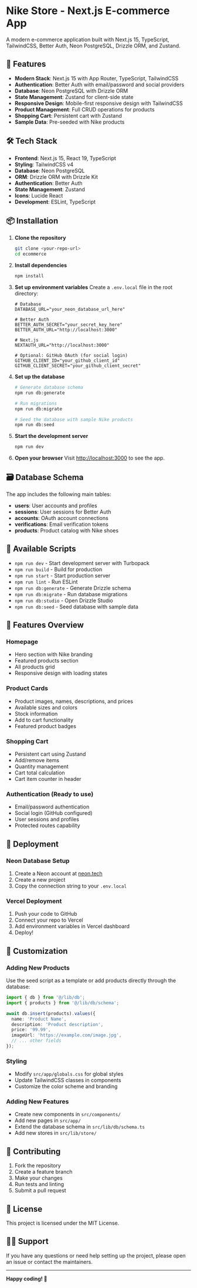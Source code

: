 # Nike Store - Next.js E-commerce App

A modern e-commerce application built with Next.js 15, TypeScript, TailwindCSS, Better Auth, Neon PostgreSQL, Drizzle ORM, and Zustand.

## 🚀 Features

- **Modern Stack**: Next.js 15 with App Router, TypeScript, TailwindCSS
- **Authentication**: Better Auth with email/password and social providers
- **Database**: Neon PostgreSQL with Drizzle ORM
- **State Management**: Zustand for client-side state
- **Responsive Design**: Mobile-first responsive design with TailwindCSS
- **Product Management**: Full CRUD operations for products
- **Shopping Cart**: Persistent cart with Zustand
- **Sample Data**: Pre-seeded with Nike products

## 🛠️ Tech Stack

- **Frontend**: Next.js 15, React 19, TypeScript
- **Styling**: TailwindCSS v4
- **Database**: Neon PostgreSQL
- **ORM**: Drizzle ORM with Drizzle Kit
- **Authentication**: Better Auth
- **State Management**: Zustand
- **Icons**: Lucide React
- **Development**: ESLint, TypeScript

## 📦 Installation

1. **Clone the repository**
   ```bash
   git clone <your-repo-url>
   cd ecommerce
   ```

2. **Install dependencies**
   ```bash
   npm install
   ```

3. **Set up environment variables**
   Create a `.env.local` file in the root directory:
   ```env
   # Database
   DATABASE_URL="your_neon_database_url_here"
   
   # Better Auth
   BETTER_AUTH_SECRET="your_secret_key_here"
   BETTER_AUTH_URL="http://localhost:3000"
   
   # Next.js
   NEXTAUTH_URL="http://localhost:3000"
   
   # Optional: GitHub OAuth (for social login)
   GITHUB_CLIENT_ID="your_github_client_id"
   GITHUB_CLIENT_SECRET="your_github_client_secret"
   ```

4. **Set up the database**
   ```bash
   # Generate database schema
   npm run db:generate
   
   # Run migrations
   npm run db:migrate
   
   # Seed the database with sample Nike products
   npm run db:seed
   ```

5. **Start the development server**
   ```bash
   npm run dev
   ```

6. **Open your browser**
   Visit [http://localhost:3000](http://localhost:3000) to see the app.

## 🗃️ Database Schema

The app includes the following main tables:

- **users**: User accounts and profiles
- **sessions**: User sessions for Better Auth
- **accounts**: OAuth account connections
- **verifications**: Email verification tokens
- **products**: Product catalog with Nike shoes

## 📝 Available Scripts

- `npm run dev` - Start development server with Turbopack
- `npm run build` - Build for production
- `npm run start` - Start production server
- `npm run lint` - Run ESLint
- `npm run db:generate` - Generate Drizzle schema
- `npm run db:migrate` - Run database migrations
- `npm run db:studio` - Open Drizzle Studio
- `npm run db:seed` - Seed database with sample data

## 🎨 Features Overview

### Homepage
- Hero section with Nike branding
- Featured products section
- All products grid
- Responsive design with loading states

### Product Cards
- Product images, names, descriptions, and prices
- Available sizes and colors
- Stock information
- Add to cart functionality
- Featured product badges

### Shopping Cart
- Persistent cart using Zustand
- Add/remove items
- Quantity management
- Cart total calculation
- Cart item counter in header

### Authentication (Ready to use)
- Email/password authentication
- Social login (GitHub configured)
- User sessions and profiles
- Protected routes capability

## 🚀 Deployment

### Neon Database Setup
1. Create a Neon account at [neon.tech](https://neon.tech)
2. Create a new project
3. Copy the connection string to your `.env.local`

### Vercel Deployment
1. Push your code to GitHub
2. Connect your repo to Vercel
3. Add environment variables in Vercel dashboard
4. Deploy!

## 🔧 Customization

### Adding New Products
Use the seed script as a template or add products directly through the database:

```typescript
import { db } from '@/lib/db';
import { products } from '@/lib/db/schema';

await db.insert(products).values({
  name: 'Product Name',
  description: 'Product description',
  price: '99.99',
  imageUrl: 'https://example.com/image.jpg',
  // ... other fields
});
```

### Styling
- Modify `src/app/globals.css` for global styles
- Update TailwindCSS classes in components
- Customize the color scheme and branding

### Adding New Features
- Create new components in `src/components/`
- Add new pages in `src/app/`
- Extend the database schema in `src/lib/db/schema.ts`
- Add new stores in `src/lib/store/`

## 🤝 Contributing

1. Fork the repository
2. Create a feature branch
3. Make your changes
4. Run tests and linting
5. Submit a pull request

## 📄 License

This project is licensed under the MIT License.

## 🙋‍♂️ Support

If you have any questions or need help setting up the project, please open an issue or contact the maintainers.

---

**Happy coding! 🚀**